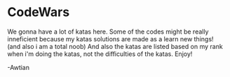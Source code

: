 # CodeWars
We gonna have a lot of katas here.
Some of the codes might be really inneficient because my katas solutions are made as a learn new things! (and also i am a total noob)
And also the katas are listed based on my rank when i'm doing the katas, not the difficulties of the katas. Enjoy! 

-Awtian
